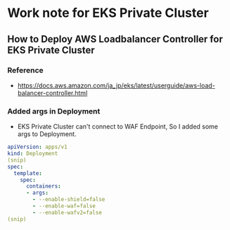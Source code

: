 # Work note for EKS Private Cluster

## How to Deploy AWS Loadbalancer Controller for EKS Private Cluster

### Reference
* https://docs.aws.amazon.com/ja_jp/eks/latest/userguide/aws-load-balancer-controller.html

### Added args in Deployment
* EKS Private Cluster can't connect to WAF Endpoint, So I added some args to Deployment.

```yaml
apiVersion: apps/v1
kind: Deployment
(snip)
spec:
  template:
    spec:
      containers:
      - args:
        - --enable-shield=false
        - --enable-waf=false
        - --enable-wafv2=false
(snip)
```
